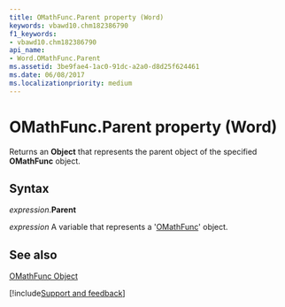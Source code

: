 ```yaml
---
title: OMathFunc.Parent property (Word)
keywords: vbawd10.chm182386790
f1_keywords:
- vbawd10.chm182386790
api_name:
- Word.OMathFunc.Parent
ms.assetid: 3be9fae4-1ac0-91dc-a2a0-d8d25f624461
ms.date: 06/08/2017
ms.localizationpriority: medium
---
```



# OMathFunc.Parent property (Word)

Returns an **Object** that represents the parent object of the specified **OMathFunc** object.


## Syntax

_expression_.**Parent**

_expression_ A variable that represents a '[OMathFunc](Word.OMathFunc.md)' object.


## See also


[OMathFunc Object](Word.OMathFunc.md)

[!include[Support and feedback](~/includes/feedback-boilerplate.md)]